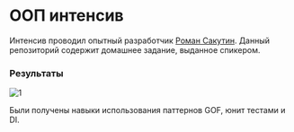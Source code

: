 # ООП интенсив

Интенсив проводил опытный разработчик [Роман Сакутин](https://vk.com/rsakutin).  Данный репозиторий содержит домашнее задание, выданное спикером.

### Результаты
![1](https://user-images.githubusercontent.com/31159297/64471539-2f86ee80-d17d-11e9-9446-691fc7a3f9cf.png)

Были получены навыки использования паттернов GOF, юнит тестами и DI.
